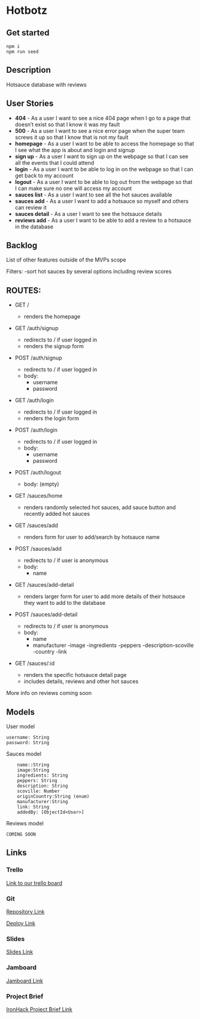 # Hotbotz

## Get started

```
npm i
npm run seed

``` 

## Description

Hotsauce database with reviews
 
## User Stories

- **404** - As a user I want to see a nice 404 page when I go to a page that doesn’t exist so that I know it was my fault 
- **500** - As a user I want to see a nice error page when the super team screws it up so that I know that is not my fault
- **homepage** - As a user I want to be able to access the homepage so that I see what the app is about and login and signup
- **sign up** - As a user I want to sign up on the webpage so that I can see all the events that I could attend
- **login** - As a user I want to be able to log in on the webpage so that I can get back to my account
- **logout** - As a user I want to be able to log out from the webpage so that I can make sure no one will access my account
- **sauces list** - As a user I want to see all the hot sauces available
- **sauces add** - As a user I want to add a hotsauce so myself and others can review it
- **sauces detail** - As a user I want to see the hotsauce details
- **reviews add** - As a user I want to be able to add a review to a hotsauce in the database

## Backlog

List of other features outside of the MVPs scope

Filters:
-sort hot sauces by several options including review scores



## ROUTES:

- GET / 
  - renders the homepage
- GET /auth/signup
  - redirects to / if user logged in
  - renders the signup form
- POST /auth/signup
  - redirects to / if user logged in
  - body:
    - username
    - password
- GET /auth/login
  - redirects to / if user logged in
  - renders the login form
- POST /auth/login
  - redirects to / if user logged in
  - body:
    - username
    - password
- POST /auth/logout
  - body: (empty)

- GET /sauces/home
  - renders randomly selected hot sauces, add sauce button and recently added hot sauces
- GET /sauces/add
  - renders form for user to add/search by hotsauce name
- POST /sauces/add 
  - redirects to / if user is anonymous
  - body: 
    - name
- GET /sauces/add-detail
  - renders larger form for user to add more details of their hotsauce they want to add to the database
- POST /sauces/add-detail
  - redirects to / if user is anonymous
  - body: 
    - name
	- manufacturer
	-image
	-ingredients
	-peppers
	-description-scoville
	-country
	-link
	
- GET /sauces/:id
  - renders the specific hotsauce detail page
  - includes details, reviews and other hot sauces



More info on reviews coming soon

## Models

User model
 
```
username: String
password: String
```

Sauces model

```
    name::String 
    image:String
	ingredients: String
    peppers: String
    description: String
    scoville: Number
    originCountry:String (enum)
    manufacturer:String
    link: String
    addedBy: [ObjectId<User>]

``` 

Reviews model

```
COMING SOON

``` 

## Links

### Trello

[Link to our trello board](https://trello.com/b/xujDbGE6/hot-kanban)

### Git

[Repository Link](https://github.com/sorfbourt/sauce-code)

[Deploy Link](http://heroku.com)

### Slides

[Slides Link](http://slides.com)

### Jamboard

[Jamboard Link](https://jamboard.google.com/d/1ggvDK6B08BrLkbLSlpbDpr_J_ZDV6GAcBokeK6s58OE/viewer?ts=63e4d7aa&actionButton=1&f=0)

### Project Brief

[IronHack Project Brief Link](https://docs.google.com/presentation/d/1wVshcIEj0g_DzH5tzNfThzMd3-EFDnwA/edit#slide=id.p1)
